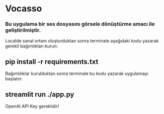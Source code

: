 # Vocasso
###  Bu uygulama bir ses dosyasını görsele dönüştürme amacı ile geliştirilmiştir.

Localde sanal ortam oluşturduktan sonra terminale aşağıdaki kodu yazarak gerekli bağımlıkları kurun: 
## pip install -r requirements.txt
Bağımlılıklar kurulduktan sonra terminale bu kodu yazarak uygulamayı başlatın: 
## streamlit run ./app.py

OpenAI API Key gereklidir!
